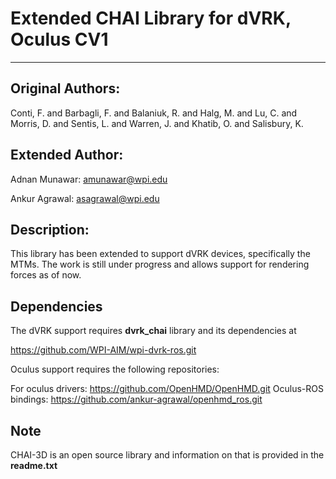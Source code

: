 # Extended CHAI Library for dVRK, Oculus CV1
----------------------------------------
## Original Authors:
Conti, F. and Barbagli, F. and Balaniuk, R. 
               and Halg, M. and Lu, C. and Morris, D. 
               and Sentis, L. and Warren, J. and Khatib, O. 
               and Salisbury, K.
## Extended Author:
Adnan Munawar:
amunawar@wpi.edu

Ankur Agrawal:
asagrawal@wpi.edu

## Description:
This library has been extended to support dVRK devices, specifically the MTMs.
The work is still under progress and allows support for rendering forces as of now.

## Dependencies
The dVRK support requires **dvrk_chai** library and its dependencies at

https://github.com/WPI-AIM/wpi-dvrk-ros.git

Oculus support requires the following repositories:

For oculus drivers: https://github.com/OpenHMD/OpenHMD.git
Oculus-ROS bindings: https://github.com/ankur-agrawal/openhmd_ros.git

## Note
CHAI-3D is an open source library and information on that is provided in the **readme.txt**
